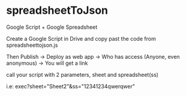 # spreadsheetToJson
Google Script + Google Spreadsheet

Create a Google Script in Drive and copy past the code from spreadsheettojson.js 

Then Publish -> Deploy as web app -> Who has access (Anyone, even anonymous) -> You will get a link

call your script with 2 parameters, sheet and spreadsheet(ss)

i.e: exec?sheet="Sheet2"&ss="12341234qwerqwer"
